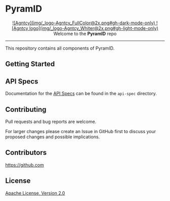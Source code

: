 # PyramID

<p align="center">
  <a href="https://agntcy.org" width="300">
    ![Agntcy](img/_logo-Agntcy_FullColor@2x.png#gh-dark-mode-only)
    ![Agntcy logo](img/_logo-Agntcy_Whiter@2x.png#gh-light-mode-only)
  </a>
  <br />
  <caption>Welcome to the <b>PyramID</b> repo</caption>
</p>

---

This repository contains all components of PyramID.

## Getting Started

## API Specs

Documentation for the [API Specs](api-spec/README.md) can be found in the `api-spec` directory.

## Contributing

Pull requests and bug reports are welcome.

For larger changes please create an Issue in GitHub first to discuss your
proposed changes and possible implications.

## Contributors

https://github.com

## License

[Apache License, Version 2.0](https://www.apache.org/licenses/LICENSE-2.0)
